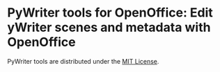 # PyWriter tools for OpenOffice: Edit yWriter scenes and metadata with OpenOffice



PyWriter tools are distributed under the [MIT License](http://www.opensource.org/licenses/mit-license.php).